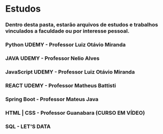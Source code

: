 # Estudos
 
### Dentro desta pasta, estarão arquivos de estudos e trabalhos vinculados a faculdade ou por interesse pessoal.

### Python UDEMY - Professor Luiz Otávio Miranda
### JAVA UDEMY - Professor Nelio Alves
### JavaScript UDEMY - Professor Luiz Otávio Miranda
### REACT UDEMY - Professor Matheus Battisti
### Spring Boot - Professor Mateus Java
### HTML | CSS - Professor Guanabara (CURSO EM VÍDEO)
### SQL - LET'S DATA
